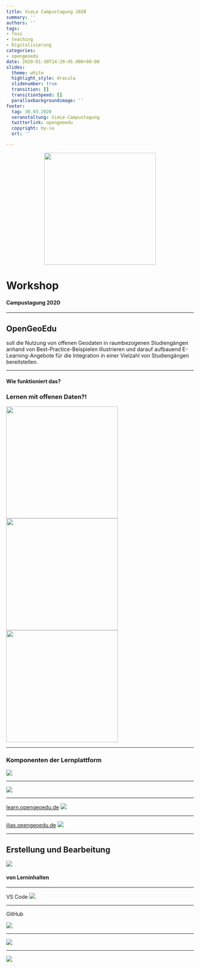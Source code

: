```yaml
---
title: VieLe Campustagung 2020
summary: ''
authors: ''
tags:
- foss
- teaching
- Digitalisierung
categories:
- opengeoedu
date: 2020-01-30T14:29:45.000+00:00
slides:
  theme: white
  highlight_style: dracula
  slidenumber: true
  transition: []
  transitionSpeed: []
  parallaxbackgroundimage: ''
footer:
  tag: 30.03.2020
  veranstaltung: VieLe-Campustagung
  twitterlink: opengeoedu
  copyright: by-sa
  ort: ''

---
```

<style>
  .object-fit {
    width: 300px;
    height: 300px;
    margin: 0em auto;
  }

  .object-fit img {
    object-fit: cover;
    width: 100%;
    height: 100%;
  }

</style>

<div class="object-fit">
  <img src="/uploads/LOGO_open_geo_edu_RGB.png" style="background:none; border:none; box-shadow:none;">
</div>

# Workshop

#### Campustagung 2020

***

## OpenGeoEdu

soll die Nutzung von <span class="fragment highlight-blue">offenen Geodaten in raumbezogenen Studiengängen</span> anhand
von Best-Practice-Beispielen illustrieren und darauf aufbauend <span
  class="fragment highlight-blue">E-Learning-Angebote</span> für die <span class="fragment highlight-blue">Integration
  in einer Vielzahl von Studiengängen</span> bereitstellen.

***

#### Wie funktioniert das?

### Lernen mit offenen Daten?!

<section>
  <img class="fragment" height="300" src="lupe.png" style="background:none; border:none; box-shadow:none;">
  <img class="fragment" height="300" src="workit.gif" style="background:none; border:none; box-shadow:none;">
  <img class="fragment" height="300" src="test.png" style="background:none; border:none; box-shadow:none;">
</section>

***

### Komponenten der Lernplattform

![](komponenten.png)

***

![](offeneLernplattform.png)

***

[learn.opengeoedu.de](https://learn.opengeoedu.de)
![](learn-start.png)

***

[ilias.opengeoedu.de](https://ilias.opengeoedu.de)
![](ilias-start.png)

***

## Erstellung und Bearbeitung

![](https://media.giphy.com/media/p3K9tRGVitrDQHlPkG/giphy.gif)

#### von Lerninhalten


***

VS Code
![](md_edit_in_VSCode.png)

***

GitHub

![](oge-github.png)

***

![](oge-forks.png)

***

![](oge-review-pr.png)